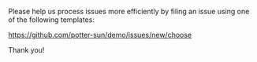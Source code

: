 Please help us process issues more efficiently by filing an
issue using one of the following templates:

https://github.com/potter-sun/demo/issues/new/choose

Thank you!
